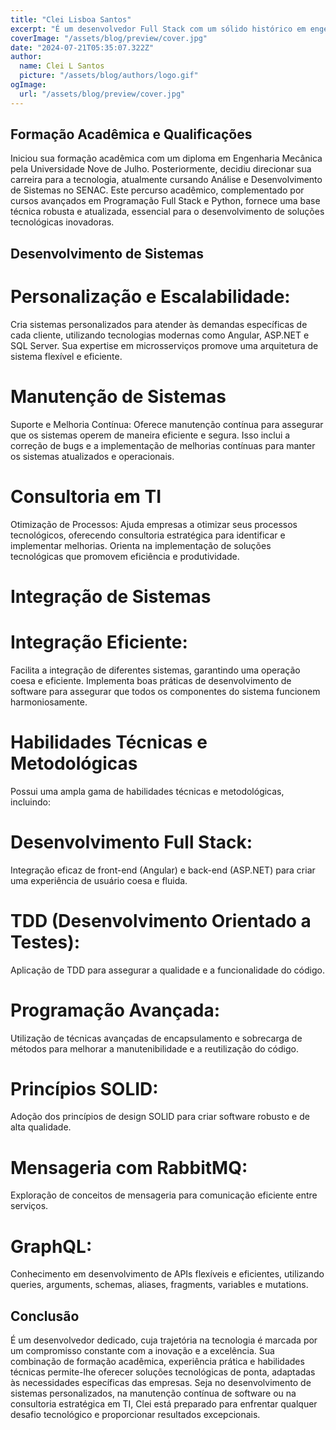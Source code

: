 ```yaml
---
title: "Clei Lisboa Santos"
excerpt: "É um desenvolvedor Full Stack com um sólido histórico em engenharia mecânica e uma paixão crescente pela tecnologia. Sua trajetória reflete um compromisso inabalável com a inovação, a eficiência e a excelência em soluções tecnológicas. Com uma formação diversificada e uma experiência prática significativa, está bem posicionado para oferecer uma gama completa de serviços tecnológicos que atendem às necessidades modernas das empresas."
coverImage: "/assets/blog/preview/cover.jpg"
date: "2024-07-21T05:35:07.322Z"
author:
  name: Clei L Santos
  picture: "/assets/blog/authors/logo.gif"
ogImage:
  url: "/assets/blog/preview/cover.jpg"
---
```


## Formação Acadêmica e Qualificações
Iniciou sua formação acadêmica com um diploma em Engenharia Mecânica pela Universidade Nove de Julho. Posteriormente, decidiu direcionar sua carreira para a tecnologia, atualmente cursando Análise e Desenvolvimento de Sistemas no SENAC. Este percurso acadêmico, complementado por cursos avançados em Programação Full Stack e Python, fornece uma base técnica robusta e atualizada, essencial para o desenvolvimento de soluções tecnológicas inovadoras.

## Desenvolvimento de Sistemas

# Personalização e Escalabilidade: 
  Cria sistemas personalizados para atender às demandas específicas de cada cliente, utilizando tecnologias modernas como Angular, ASP.NET e SQL Server. Sua expertise em microsserviços promove uma arquitetura de sistema flexível e eficiente.

# Manutenção de Sistemas
  Suporte e Melhoria Contínua: Oferece manutenção contínua para assegurar que os sistemas operem de maneira eficiente e segura. Isso inclui a correção de bugs e a implementação de melhorias contínuas para manter os sistemas atualizados e operacionais.

# Consultoria em TI
  Otimização de Processos: 
    Ajuda empresas a otimizar seus processos tecnológicos, oferecendo consultoria estratégica para identificar e implementar melhorias. Orienta na implementação de soluções tecnológicas que promovem eficiência e produtividade.

# Integração de Sistemas

# Integração Eficiente: 
  Facilita a integração de diferentes sistemas, garantindo uma operação coesa e eficiente. Implementa boas práticas de desenvolvimento de software para assegurar que todos os componentes do sistema funcionem harmoniosamente.

# Habilidades Técnicas e Metodológicas
Possui uma ampla gama de habilidades técnicas e metodológicas, incluindo:

# Desenvolvimento Full Stack: 
  Integração eficaz de front-end (Angular) e back-end (ASP.NET) para criar uma experiência de usuário coesa e fluida.
# TDD (Desenvolvimento Orientado a Testes): 
  Aplicação de TDD para assegurar a qualidade e a funcionalidade do código.
# Programação Avançada: 
  Utilização de técnicas avançadas de encapsulamento e sobrecarga de métodos para melhorar a manutenibilidade e a reutilização do código.
# Princípios SOLID: 
  Adoção dos princípios de design SOLID para criar software robusto e de alta qualidade.
# Mensageria com RabbitMQ: 
  Exploração de conceitos de mensageria para comunicação eficiente entre serviços.
# GraphQL: 
  Conhecimento em desenvolvimento de APIs flexíveis e eficientes, utilizando queries, arguments, schemas, aliases, fragments, variables e mutations.

## Conclusão
  É um desenvolvedor dedicado, cuja trajetória na tecnologia é marcada por um compromisso constante com a inovação e a excelência. Sua combinação de formação acadêmica, experiência prática e habilidades técnicas permite-lhe oferecer soluções tecnológicas de ponta, adaptadas às necessidades específicas das empresas. Seja no desenvolvimento de sistemas personalizados, na manutenção contínua de software ou na consultoria estratégica em TI, Clei está preparado para enfrentar qualquer desafio tecnológico e proporcionar resultados excepcionais.